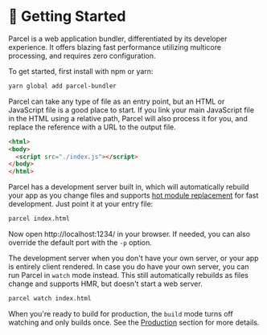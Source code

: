 # 🚀 Getting Started

Parcel is a web application bundler, differentiated by its developer experience. It offers blazing fast performance utilizing multicore processing, and requires zero configuration.

To get started, first install with npm or yarn:

```bash
yarn global add parcel-bundler
```

Parcel can take any type of file as an entry point, but an HTML or JavaScript file is a good place to start. If you link your main JavaScript file in the HTML using a relative path, Parcel will also process it for you, and replace the reference with a URL to the output file.

```html
<html>
<body>
  <script src="./index.js"></script>
</body>
</html>
```

Parcel has a development server built in, which will automatically rebuild your app as you change files and supports [hot module replacement](hmr.html) for fast development. Just point it at your entry file:

```bash
parcel index.html
```

Now open http://localhost:1234/ in your browser. If needed, you can also override the default port with the `-p` option.

The development server when you don't have your own server, or your app is entirely client rendered. In case you do have your own server, you can run Parcel in `watch` mode instead. This still automatically rebuilds as files change and supports HMR, but doesn't start a web server.

```bash
parcel watch index.html
```

When you're ready to build for production, the `build` mode turns off watching and only builds once. See the [Production](production.html) section for more details.